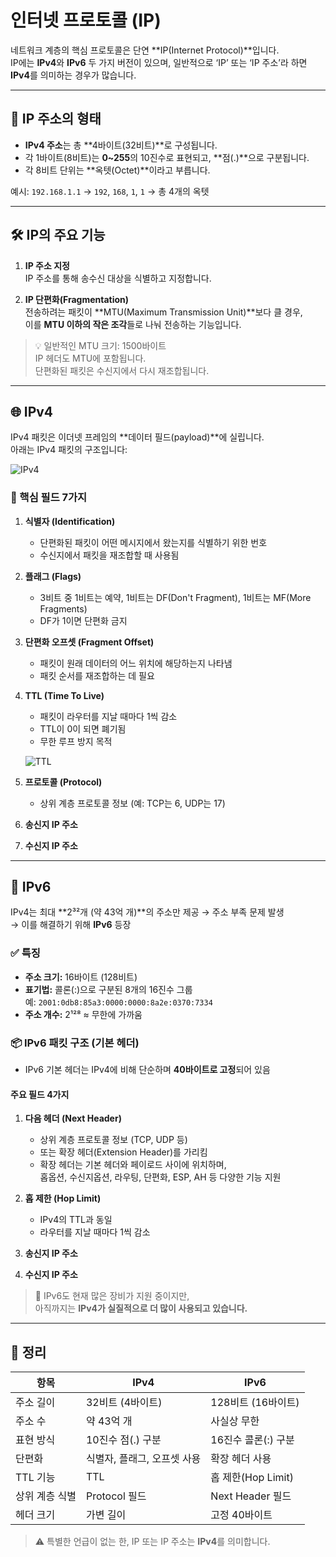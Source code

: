 # 인터넷 프로토콜 (IP)

네트워크 계층의 핵심 프로토콜은 단연 **IP(Internet Protocol)**입니다.  
IP에는 **IPv4**와 **IPv6** 두 가지 버전이 있으며, 일반적으로 ‘IP’ 또는 ‘IP 주소’라 하면 **IPv4**를 의미하는 경우가 많습니다.

---

## 📌 IP 주소의 형태

- **IPv4 주소**는 총 **4바이트(32비트)**로 구성됩니다.
- 각 1바이트(8비트)는 **0~255**의 10진수로 표현되고, **점(.)**으로 구분됩니다.
- 각 8비트 단위는 **옥텟(Octet)**이라고 부릅니다.

예시: `192.168.1.1` → `192`, `168`, `1`, `1` → 총 4개의 옥텟

---

## 🛠 IP의 주요 기능

1. **IP 주소 지정**  
   IP 주소를 통해 송수신 대상을 식별하고 지정합니다.

2. **IP 단편화(Fragmentation)**  
   전송하려는 패킷이 **MTU(Maximum Transmission Unit)**보다 클 경우,  
   이를 **MTU 이하의 작은 조각**들로 나눠 전송하는 기능입니다.

> 💡 일반적인 MTU 크기: 1500바이트  
> IP 헤더도 MTU에 포함됩니다.  
> 단편화된 패킷은 수신지에서 다시 재조합됩니다.

---

## 🌐 IPv4

IPv4 패킷은 이더넷 프레임의 **데이터 필드(payload)**에 실립니다.  
아래는 IPv4 패킷의 구조입니다:

![IPv4](https://github.com/user-attachments/assets/eb53c5ff-db8a-4d0c-a452-1d8484f9405b)

### 🔹 핵심 필드 7가지

1. **식별자 (Identification)**  
   - 단편화된 패킷이 어떤 메시지에서 왔는지를 식별하기 위한 번호  
   - 수신지에서 패킷을 재조합할 때 사용됨

2. **플래그 (Flags)**  
   - 3비트 중 1비트는 예약, 1비트는 DF(Don't Fragment), 1비트는 MF(More Fragments)  
   - DF가 1이면 단편화 금지

3. **단편화 오프셋 (Fragment Offset)**  
   - 패킷이 원래 데이터의 어느 위치에 해당하는지 나타냄  
   - 패킷 순서를 재조합하는 데 필요

4. **TTL (Time To Live)**  
   - 패킷이 라우터를 지날 때마다 1씩 감소  
   - TTL이 0이 되면 폐기됨  
   - 무한 루프 방지 목적

   ![TTL](https://github.com/user-attachments/assets/87f14910-d346-4a5e-8207-dfd80eb4f28c)

5. **프로토콜 (Protocol)**  
   - 상위 계층 프로토콜 정보 (예: TCP는 6, UDP는 17)

6. **송신지 IP 주소**

7. **수신지 IP 주소**

---

## 🧭 IPv6

IPv4는 최대 **2³²개 (약 43억 개)**의 주소만 제공 → 주소 부족 문제 발생  
→ 이를 해결하기 위해 **IPv6** 등장

### ✅ 특징

- **주소 크기:** 16바이트 (128비트)
- **표기법:** 콜론(:)으로 구분된 8개의 16진수 그룹  
  예: `2001:0db8:85a3:0000:0000:8a2e:0370:7334`
- **주소 개수:** 2¹²⁸ ≈ 무한에 가까움

### 📦 IPv6 패킷 구조 (기본 헤더)

- IPv6 기본 헤더는 IPv4에 비해 단순하며 **40바이트로 고정**되어 있음

#### 주요 필드 4가지

1. **다음 헤더 (Next Header)**  
   - 상위 계층 프로토콜 정보 (TCP, UDP 등)  
   - 또는 확장 헤더(Extension Header)를 가리킴  
   - 확장 헤더는 기본 헤더와 페이로드 사이에 위치하며,  
     홉옵션, 수신지옵션, 라우팅, 단편화, ESP, AH 등 다양한 기능 지원

2. **홉 제한 (Hop Limit)**  
   - IPv4의 TTL과 동일  
   - 라우터를 지날 때마다 1씩 감소

3. **송신지 IP 주소**

4. **수신지 IP 주소**

> 📝 IPv6도 현재 많은 장비가 지원 중이지만,  
> 아직까지는 **IPv4가 실질적으로 더 많이 사용되고 있습니다.**

---

## 🧾 정리

| 항목 | IPv4 | IPv6 |
|------|------|------|
| 주소 길이 | 32비트 (4바이트) | 128비트 (16바이트) |
| 주소 수 | 약 43억 개 | 사실상 무한 |
| 표현 방식 | 10진수 점(.) 구분 | 16진수 콜론(:) 구분 |
| 단편화 | 식별자, 플래그, 오프셋 사용 | 확장 헤더 사용 |
| TTL 기능 | TTL | 홉 제한(Hop Limit) |
| 상위 계층 식별 | Protocol 필드 | Next Header 필드 |
| 헤더 크기 | 가변 길이 | 고정 40바이트 |

> ⚠️ 특별한 언급이 없는 한, IP 또는 IP 주소는 **IPv4**를 의미합니다.
